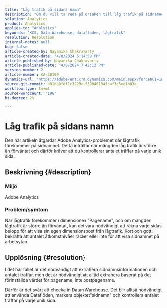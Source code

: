 ```yaml
---
title: "Låg trafik på sidans namn"
description: "Om du vill ta reda på orsaken till låg trafik på sidnamnet använder du förvärdet för sidnamnet på datafeeds."
solution: Analytics
product: Analytics
applies-to: "Analytics"
keywords: "KCS, Data Warehouse, dataflöden, lågtrafik"
resolution: Resolution
internal-notes: null
bug: false
article-created-by: Nayanika Chakravarty
article-created-date: "4/8/2024 6:14:59 PM"
article-published-by: Nayanika Chakravarty
article-published-date: "4/8/2024 7:42:12 PM"
version-number: 2
article-number: KA-20109
dynamics-url: "https://adobe-ent.crm.dynamics.com/main.aspx?forceUCI=1&pagetype=entityrecord&etn=knowledgearticle&id=734b38e4-d3f5-ee11-a1fe-6045bd006295"
source-git-commit: e81da8fdf1c3229c1f39846134fcaf3e3ee1b83a
workflow-type: tm+mt
source-wordcount: '196'
ht-degree: 2%

---
```


# Låg trafik på sidans namn


Den här artikeln åtgärdar Adobe Analytics-problemet där lågtrafik förekommer på sidnamnet. Detta inträffar när mängden låg trafik är större än förväntat och därför kräver att du kontrollerar antalet träffar på varje unik sida.

## Beskrivning {#description}


### Miljö

Adobe Analytics

### Problem/symtom

När lågtrafik förekommer i dimensionen &quot;Pagename&quot;, och om mängden lågtrafik är större än förväntat, kan det vara nödvändigt att räkna varje sidas belopp för att visa sin egen dimensionspost från lågtrafik. Kort och gott: bekräfta att antalet åtkomstnivåer räcker eller inte för att visa sidnamnet på arbetsytan.


## Upplösning {#resolution}


I det här fallet är det nödvändigt att extrahera sidnamnsinformationen och antalet träffar, men det är nödvändigt att alltid extrahera baserat på det förinställda värdet för pagename, inte postpagename.

Därför är det svårt att checka in Datan Warehouse. Det blir alltså nödvändigt att använda Dataflöden, markera objektet&quot;sidnamn&quot; och kontrollera antalet träffar på varje unik sida.
